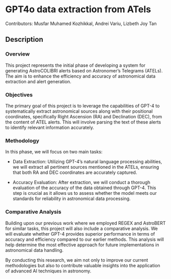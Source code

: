 # GPT4o data extraction from ATels
Contributors: Musfar Muhamed Kozhikkal, Andrei Variu, Lizbeth Joy Tan

## Description
### Overview

This project represents the initial phase of developing a system for generating AstroCOLIBRI alerts based on Astronomer’s Telegrams (ATELs). The aim is to enhance the efficiency and accuracy of astronomical data extraction and alert generation.

### Objectives

The primary goal of this project is to leverage the capabilities of GPT-4 to systematically extract astronomical sources along with their positional coordinates, specifically Right Ascension (RA) and Declination (DEC), from the content of ATEL alerts. This will involve parsing the text of these alerts to identify relevant information accurately.

### Methodology

In this phase, we will focus on two main tasks:

- Data Extraction: Utilizing GPT-4’s natural language processing abilities, we will extract all pertinent sources mentioned in the ATELs, ensuring that both RA and DEC coordinates are accurately captured.

- Accuracy Evaluation: After extraction, we will conduct a thorough evaluation of the accuracy of the data obtained through GPT-4. This step is crucial as it allows us to assess whether the model meets our standards for reliability in astronomical data processing.

### Comparative Analysis

Building upon our previous work where we employed REGEX and AstroBERT for similar tasks, this project will also include a comparative analysis. We will evaluate whether GPT-4 provides superior performance in terms of accuracy and efficiency compared to our earlier methods. This analysis will help determine the most effective approach for future implementations in astronomical data handling.

By conducting this research, we aim not only to improve our current methodologies but also to contribute valuable insights into the application of advanced AI techniques in astronomy.